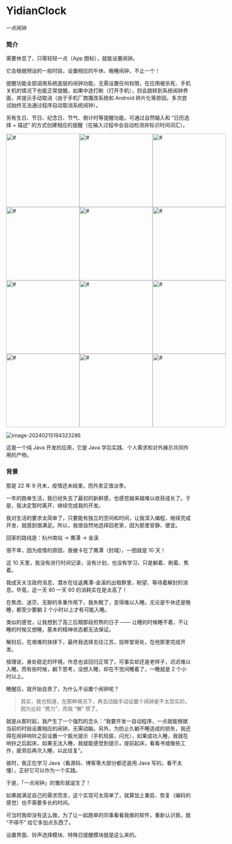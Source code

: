 # YidianClock
一点闹钟

### 简介

需要休息了，只需轻轻一点（App 图标），就能设置闹钟。

它会根据预设的一般时段，设置相应的午休、晚睡闹钟，不止一个！

提醒功能全部调用系统底层的闹钟功能，无需设置任何权限，在应用被杀死、手机关机的情况下也能正常提醒。如果中途打断（打开手机），则会跳转到系统闹钟界面，并提示手动取消（由于手机厂商魔改系统和 Android 碎片化等原因，多次尝试始终无法通过程序自动取消系统闹钟）。

另有生日、节日、纪念日、节气、倒计时等提醒功能，可通过自然输入和 “日历选择 + 描述” 的方式创建相应的提醒（在输入过程中会自动检测并标识时间词汇）。

<div style="display: flex; justify-content: space-around">
  <img
    src="https://image-bed-1315938829.cos.ap-nanjing.myqcloud.com/Screenshot_2024-02-15-10-58-37-32_ac2315b45de5759a9c997218f0c3e3c1.jpg"
    alt="#"
    style="width: 200px"
  />
  <img
    src="https://image-bed-1315938829.cos.ap-nanjing.myqcloud.com/Screenshot_2024-02-15-10-58-47-39_ac2315b45de5759a9c997218f0c3e3c1.jpg"
    alt="#"
    style="width: 200px"
  />
  <img
    src="https://image-bed-1315938829.cos.ap-nanjing.myqcloud.com/Screenshot_2024-02-15-10-59-22-63_ac2315b45de5759a9c997218f0c3e3c1.jpg"
    alt="#"
    style="width: 200px"
  />
</div>
<div style="display: flex; justify-content: space-around">
  <img
    src="https://image-bed-1315938829.cos.ap-nanjing.myqcloud.com/Screenshot_2024-02-15-10-59-29-29_ac2315b45de5759a9c997218f0c3e3c1.jpg"
    alt="#"
    style="width: 200px"
  />
  <img
    src="https://image-bed-1315938829.cos.ap-nanjing.myqcloud.com/Screenshot_2024-02-15-10-59-32-25_ac2315b45de5759a9c997218f0c3e3c1.jpg"
    alt="#"
    style="width: 200px"
  />
  <img
    src="https://image-bed-1315938829.cos.ap-nanjing.myqcloud.com/Screenshot_2024-02-15-11-00-27-67_ac2315b45de5759a9c997218f0c3e3c1.jpg"
    alt="#"
    style="width: 200px"
  />
</div>


<div style="display: flex; justify-content: space-around">
  <img
    src="https://image-bed-1315938829.cos.ap-nanjing.myqcloud.com/Screenshot_2024-02-15-11-00-45-73_ac2315b45de5759a9c997218f0c3e3c1.jpg"
    alt="#"
    style="width: 200px"
  />
  <img
    src="https://image-bed-1315938829.cos.ap-nanjing.myqcloud.com/Screenshot_2024-02-15-11-04-29-79_ac2315b45de5759a9c997218f0c3e3c1.jpg"
    alt="#"
    style="width: 200px"
  />
  <img
    src="https://image-bed-1315938829.cos.ap-nanjing.myqcloud.com/Screenshot_2024-02-15-11-05-41-88_ac2315b45de5759a9c997218f0c3e3c1.jpg"
    alt="#"
    style="width: 200px"
  />
</div>

<div style="display: flex; justify-content: space-around">
  <img
    src="https://image-bed-1315938829.cos.ap-nanjing.myqcloud.com/Screenshot_2024-02-15-11-06-30-78_ac2315b45de5759a9c997218f0c3e3c1.jpg"
    alt="#"
    style="width: 200px"
  />
  <img
    src="https://image-bed-1315938829.cos.ap-nanjing.myqcloud.com/Screenshot_2024-02-15-11-06-54-85_ac2315b45de5759a9c997218f0c3e3c1.jpg"
    alt="#"
    style="width: 200px"
  />
  <img
    src="https://image-bed-1315938829.cos.ap-nanjing.myqcloud.com/Screenshot_2024-02-15-19-34-49-91_ac2315b45de5759a9c997218f0c3e3c1.jpg"
    alt="#"
    style="width: 200px"
  />
</div>

![image-20240215194323286](https://image-bed-1315938829.cos.ap-nanjing.myqcloud.com/image-20240215194323286.png)

这是一个纯 Java 开发的应用，它是 Java 学后实践、个人需求和对外展示共同作用的产物。

### 背景

那是 22 年 9 月末，疫情还未结束，而外卖正值淡季。

一年的跑单生活，我已经失去了最初的新鲜感，也感觉越来越难以收获成长了。于是，我决定暂时离开，继续完成我的开发。

我对生活的要求太简单了，只要能有独立的空间和时间，让我深入编程，继续完成开发，就感到很满足。所以，我很自然地选择回老家，因为那里安静、便宜。

回家的路线是：杭州南站 -> 鹰潭 -> 金溪

很不幸，因为疫情的原因，我被卡在了鹰潭（封城），一困就是 10 天！

这 10 天里，我没有进行时间记录，没有计划，也没有学习，只是躺着、刷着、焦着。

我成天关注政府消息，潜水在往返鹰潭-金溪的出租群里，盼望、等待着解封的消息。毕竟，这一天 80 一天 80 的消耗实在是太高了！

在焦虑、迷茫、无聊的多重作用下，我失眠了，变得难以入睡。无论是午休还是晚睡，都至少要躺 2 个小时以上才有可能入睡。

类似的感觉，让我想到了高三后期那段煎熬的日子 —— 让睡的时候睡不着，不让睡的时候又想睡，基本的精神状态都无法保证。

解封后，在艰难的抉择下，最终我选择去往江苏，投奔堂哥处，在他那里完成开发。

按理说，身处稳定的环境，作息也该回归正常了，可事实却还是老样子，迟迟难以入睡。而有些时候，躺下思考，没想入睡，却在不觉间睡着了，一睡就是 2 个小时以上。

睡醒后，就开始自责了，为什么不设置个闹钟呢？

> 其实，我也知道，在那种境况下，再去动脑手动设置个闹钟是不太现实的，因为比较 “费力”，而我 “懒” 惯了。

就是从那时起，我产生了一个强烈的念头：“我要开发一自动程序，一点就能根据当前的时段设置相应的闹钟，无需动脑。另外，为防止久躺不睡造成的损失，我还得在闹钟响铃之前设置一个振光提示（手机轻振，闪光），如果成功入睡，我就在响铃之后起床，如果无法入睡，我就能感觉到提示，提前起床，看看书或做些工作，疲劳后再次入睡，以此往复”。

彼时，我正在学习 Java（看源码、博客等大部分都还是用 Java 写的，看不太懂），正好它可以作为一个实践。

于是，「一点闹钟」的雏形就诞生了！

如果就满足自己的需求而言，这个实现可太简单了，就算加上重启、恢复（编码的感觉）也不需要多长的时间。

可当时我却没有这么做，为了让一起跑单的同事看看我做的软件，重新认识我，就 “不得不” 给它多加点东西了。

设置界面、铃声选择模块、特殊日提醒模块就是这么来的。

